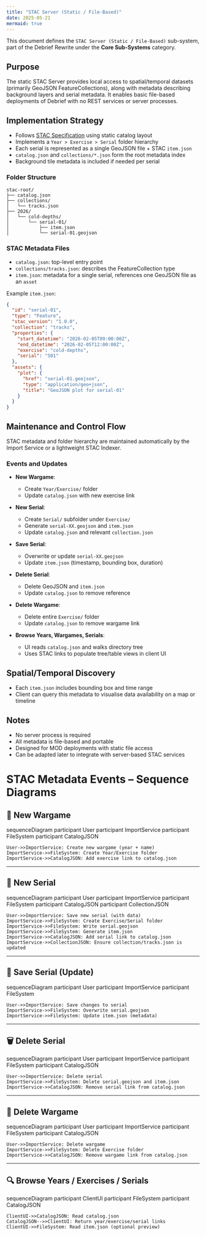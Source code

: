 ```yaml
---
title: "STAC Server (Static / File-Based)"
date: 2025-05-21
mermaid: true
---
```


This document defines the `STAC Server (Static / File-Based)` sub-system, part of the Debrief Rewrite under the **Core Sub-Systems** category.

## Purpose

The static STAC Server provides local access to spatial/temporal datasets (primarily GeoJSON FeatureCollections), along with metadata describing background layers and serial metadata. It enables basic file-based deployments of Debrief with no REST services or server processes.

## Implementation Strategy

* Follows [STAC Specification](https://stacspec.org/en) using static catalog layout
* Implements a `Year > Exercise > Serial` folder hierarchy
* Each serial is represented as a single GeoJSON file + STAC `item.json`
* `catalog.json` and `collections/*.json` form the root metadata index
* Background tile metadata is included if needed per serial

### Folder Structure

```
stac-root/
├── catalog.json
├── collections/
│   └── tracks.json
├── 2026/
│   └── cold-depths/
│       └── serial-01/
│           ├── item.json
│           └── serial-01.geojson
```

### STAC Metadata Files

* `catalog.json`: top-level entry point
* `collections/tracks.json`: describes the FeatureCollection type
* `item.json`: metadata for a single serial, references one GeoJSON file as an `asset`

Example `item.json`:

```json
{
  "id": "serial-01",
  "type": "Feature",
  "stac_version": "1.0.0",
  "collection": "tracks",
  "properties": {
    "start_datetime": "2026-02-05T09:00:00Z",
    "end_datetime": "2026-02-05T12:00:00Z",
    "exercise": "cold-depths",
    "serial": "S01"
  },
  "assets": {
    "plot": {
      "href": "serial-01.geojson",
      "type": "application/geo+json",
      "title": "GeoJSON plot for serial-01"
    }
  }
}
```

## Maintenance and Control Flow

STAC metadata and folder hierarchy are maintained automatically by the Import Service or a lightweight STAC Indexer.

### Events and Updates

* **New Wargame**:

  * Create `Year/Exercise/` folder
  * Update `catalog.json` with new exercise link

* **New Serial**:

  * Create `Serial/` subfolder under `Exercise/`
  * Generate `serial-XX.geojson` and `item.json`
  * Update `catalog.json` and relevant `collection.json`

* **Save Serial**:

  * Overwrite or update `serial-XX.geojson`
  * Update `item.json` (timestamp, bounding box, duration)

* **Delete Serial**:

  * Delete GeoJSON and `item.json`
  * Update `catalog.json` to remove reference

* **Delete Wargame**:

  * Delete entire `Exercise/` folder
  * Update `catalog.json` to remove wargame link

* **Browse Years, Wargames, Serials**:

  * UI reads `catalog.json` and walks directory tree
  * Uses STAC links to populate tree/table views in client UI

## Spatial/Temporal Discovery

* Each `item.json` includes bounding box and time range
* Client can query this metadata to visualise data availability on a map or timeline

## Notes

* No server process is required
* All metadata is file-based and portable
* Designed for MOD deployments with static file access
* Can be adapted later to integrate with server-based STAC services

# STAC Metadata Events – Sequence Diagrams

## 📁 New Wargame

<div class="mermaid">
sequenceDiagram
    participant User
    participant ImportService
    participant FileSystem
    participant CatalogJSON

    User->>ImportService: Create new wargame (year + name)
    ImportService->>FileSystem: Create Year/Exercise folder
    ImportService->>CatalogJSON: Add exercise link to catalog.json
</div>

---

## 📂 New Serial

<div class="mermaid">
sequenceDiagram
    participant User
    participant ImportService
    participant FileSystem
    participant CatalogJSON
    participant CollectionJSON

    User->>ImportService: Save new serial (with data)
    ImportService->>FileSystem: Create Exercise/Serial folder
    ImportService->>FileSystem: Write serial.geojson
    ImportService->>FileSystem: Generate item.json
    ImportService->>CatalogJSON: Add serial link to catalog.json
    ImportService->>CollectionJSON: Ensure collection/tracks.json is updated
</div>

---

## 💾 Save Serial (Update)

<div class="mermaid">
sequenceDiagram
    participant User
    participant ImportService
    participant FileSystem

    User->>ImportService: Save changes to serial
    ImportService->>FileSystem: Overwrite serial.geojson
    ImportService->>FileSystem: Update item.json (metadata)
</div>

---

## 🗑️ Delete Serial

<div class="mermaid">
sequenceDiagram
    participant User
    participant ImportService
    participant FileSystem
    participant CatalogJSON

    User->>ImportService: Delete serial
    ImportService->>FileSystem: Delete serial.geojson and item.json
    ImportService->>CatalogJSON: Remove serial link from catalog.json
</div>

---

## 🧹 Delete Wargame

<div class="mermaid">
sequenceDiagram
    participant User
    participant ImportService
    participant FileSystem
    participant CatalogJSON

    User->>ImportService: Delete wargame
    ImportService->>FileSystem: Delete Exercise folder
    ImportService->>CatalogJSON: Remove wargame link from catalog.json
</div>

---

## 🔍 Browse Years / Exercises / Serials

<div class="mermaid">
sequenceDiagram
    participant ClientUI
    participant FileSystem
    participant CatalogJSON

    ClientUI->>CatalogJSON: Read catalog.json
    CatalogJSON-->>ClientUI: Return year/exercise/serial links
    ClientUI->>FileSystem: Read item.json (optional preview)
</div>
